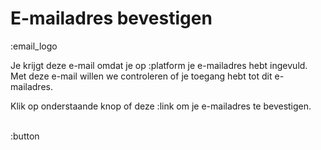 # E-mailadres bevestigen  

:email_logo

Je krijgt deze e-mail omdat je op :platform je e-mailadres hebt ingevuld. 
Met deze e-mail willen we controleren of je toegang hebt tot dit e-mailadres.  

Klik op onderstaande knop of deze :link om je e-mailadres te bevestigen.  
&nbsp;

:button
